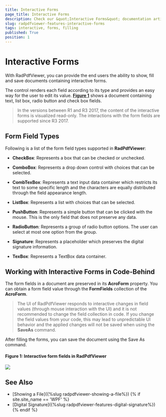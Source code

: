 ```yaml
---
title: Interactive Forms
page_title: Interactive Forms
description: Check our &quot;Interactive Forms&quot; documentation article for the RadPdfViewer {{ site.framework_name }} control.
slug: radpdfviewer-features-interactive-forms
tags: interactive, forms, filling
published: True
position: 1
---
```


# Interactive Forms

With RadPdfViewer, you can provide the end users the ability to show, fill and save documents containing interactive forms. 

The control renders each field according to its type and provides an easy way for the user to edit its value. [**Figure 1**](#figure1) shows a document containing text, list box, radio button and check box fields.


>In the versions between R1 and R3 2017, the content of the interactive forms is visualized read-only. The interactions with the form fields are supported since R3 2017. 

## Form Field Types

Following is a list of the form field types supported in **RadPdfViewer**:

- **CheckBox**: Represents a box that can be checked or unchecked.

- **ComboBox**: Represents a drop down control with choices that can be selected.

- **CombTexBox**: Represents a text input data container which restricts its text to some specific length and the characters are equally distributed through the field appearance length.

- **ListBox**: Represents a list with choices that can be selected.

- **PushButton**: Represents a simple button that can be clicked with the mouse. This is the only field that does not preserve any data. 

- **RadioButton**: Represents a group of radio button options. The user can select at most one option from the group.

- **Signature**: Represents a placeholder which preserves the digital signature information.

- **TexBox**: Represents a TextBox data container.


## Working with Interactive Forms in Code-Behind

The form fields in a document are preserved in its **AcroForm** property. You can obtain a form field value through the **FormFields** collection of the **AcroForm**.

>The UI of RadPdfViewer responds to interactive changes in field values (through mouse interaction with the UI) and it is not recommended to change the field collection in code. If you change the field values from your code, this may lead to unpredictable UI behavior and the applied changes will not be saved when using the **SaveAs** command.

After filling the forms, you can save the document using the Save As command.  

<a name="figure1"><a/>
#### **Figure 1: Interactive form fields in RadPdfViewer**
![](images/PdfViewer_InteractiveForms_1.gif)

## See Also

* [Showing a File]({%slug radpdfviewer-showing-a-file%})
{% if site.site_name == 'WPF' %}
* [Digital Signature]({%slug radpdfviewer-features-digital-signature%})
{% endif %}
